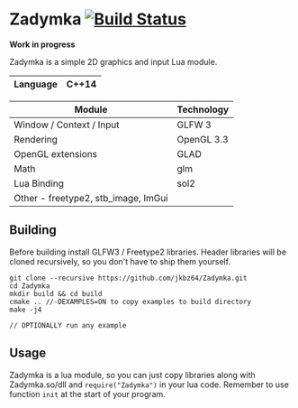 # Zadymka [![Build Status](https://travis-ci.org/jkbz64/Zadymka.svg?branch=master)](https://travis-ci.org/jkbz64/Zadymka)
**Work in progress**

Zadymka is a simple 2D graphics and input Lua module.

| Language    | C++14  |
|-----------	|-------------	|


| Module    	| Technology    |
|-----------	|-------------	|
| Window / Context / Input |  GLFW 3    |
| Rendering 	| OpenGL 3.3  	|
| OpenGL extensions | GLAD    |
| Math        | glm           |
| Lua Binding 	| sol2       |
| Other - freetype2, stb_image, ImGui

##  Building
Before building install GLFW3 / Freetype2 libraries. Header libraries will be cloned recursively, so you don't have to ship them yourself.
```
git clone --recursive https://github.com/jkbz64/Zadymka.git
cd Zadymka
mkdir build && cd build
cmake .. //-DEXAMPLES=ON to copy examples to build directory
make -j4

// OPTIONALLY run any example

```

## Usage
Zadymka is a lua module, so you can just copy libraries along with Zadymka.so/dll and `require("Zadymka")` in your lua code.
Remember to use function `init` at the start of your program.
